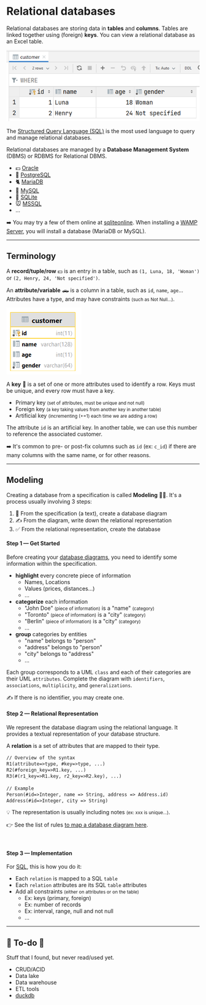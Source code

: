 # Relational databases

<div class="row row-cols-lg-2"><div>

Relational databases are storing data in **tables** and **columns**. Tables are linked together using (foreign) **keys**. You can view a relational database as an Excel table.

<div class="col-12 col-md-8 mx-auto">

![Database Table X Column](_images/table_view.png)
</div>

The [Structured Query Language (SQL)](../sql/index.md) is the most used language to query and manage relational databases.

</div><div>

Relational databases are managed by a **Database Management System** (DBMS) or RDBMS for Relational DBMS.

* 💵 [Oracle](../dbms/oracle.md)
* 🍰 [PostgreSQL](../dbms/postgresql.md)
* 🐈 [MariaDB](../dbms/mariadb.md)
* 🍃 [MySQL](../dbms/mysql.md)
* 🦐 [SQLite](../dbms/sqlite.md)
* 🐭 [MSSQL](../dbms/mssql.md)
* ...

➡️ You may try a few of them online at [sqliteonline](https://sqliteonline.com/). When installing a [WAMP Server](/operating-systems/cloud/webservers/apache/wamp.md), you will install a database (MariaDB or MySQL).
</div></div>

<hr class="sep-both">

## Terminology

<div class="row row-cols-lg-2"><div>

A **record/tuple/row** 💵 is an entry in a table, such as `(1, Luna, 18, 'Woman')` or `(2, Henry, 24, 'Not specified')`.

An **attribute/variable** 🛻 is a column in a table, such as `id`, `name`, `age`... Attributes have a type, and may have constraints <small>(such as Not Null...)</small>.

<div class="col-12 col-md-3 mx-auto">

![Database Table UML Model](_images/table_modeling.png)
</div>

</div><div>

A **key** 🔑 is a set of one or more attributes used to identify a row. Keys must be unique, and every row must have a key.

* Primary key <small>(set of attributes, must be unique and not null)</small>
* Foreign key <small>(a key taking values from another key in another table)</small>
* Artificial key <small>(incrementing (+=1) each time we are adding a row)</small>

The attribute `id` is an artificial key. In another table, we can use this number to reference the associated customer.

➡️  It's common to pre- or post-fix columns such as `id` (ex: `c_id`) if there are many columns with the same name, or for other reasons.
</div></div>

<hr class="sep-both">

## Modeling

<div class="row row-cols-lg-2"><div>

Creating a database from a specification is called **Modeling** 🧑‍🎨. It's a process usually involving 3 steps:

1. 📝 From the specification (a text), create a database diagram
2. ✍️ From the diagram, write down the relational representation
3. ✅ From the relational representation, create the database

#### Step 1 — Get Started

Before creating your [database diagrams](/tools-and-frameworks/projects/modeling/uml/diagrams/db/index.md), you need to identify some information within the specification.

* **highlight** every concrete piece of information
  * Names, Locations
  * Values (prices, distances...)
  * ...
* **categorize** each information
  * "John Doe" <small>(piece of information)</small> is a "name" <small>(category)</small>
  * "Toronto" <small>(piece of information)</small> is a "city" <small>(category)</small>
  * "Berlin" <small>(piece of information)</small> is a "city" <small>(category)</small>
  * ...
* **group** categories by entities
  * "name" belongs to "person"
  * "address" belongs to "person"
  * "city" belongs to "address"
  * ...

Each group corresponds to a UML `class` and each of their categories are their UML `attributes`. Complete the diagram with `identifiers`, `associations`, `multiplicity`, and `generalizations`.

✍️ If there is no identifier, you may create one.
</div><div>

#### Step 2 — Relational Representation

We represent the database diagram using the relational language. It provides a textual representation of your database structure.

A **relation** is a set of attributes that are mapped to their type.

```scss!
// Overview of the syntax
R1(attribute=>type, #key=>type, ...)
R2(#foreign_key=>R1.key, ...)
R3(#(r1_key=>R1.key, r2_key=>R2.key), ...)

// Example
Person(#id=>Integer, name => String, address => Address.id)
Address(#id=>Integer, city => String)
```

💡 The representation is usually including notes <small>(ex: xxx is unique...)</small>.

👉 See the list of rules [to map a database diagram here](8rules.md).

<br>

#### Step 3 — Implementation

For [SQL](/programming-languages/databases/relational/sql/index.md), this is how you do it:

* Each `relation` is mapped to a SQL `table`
* Each `relation` attributes are its SQL `table` attributes
* Add all constraints <small>(either on attributes or on the table)</small>
  * Ex: keys (primary, foreign)
  * Ex: number of records
  * Ex: interval, range, null and not null
  * ...
</div></div>

<hr class="sep-both">

## 👻 To-do 👻

Stuff that I found, but never read/used yet.

<div class="row row-cols-lg-2"><div>

* CRUD/ACID
* Data lake
* Data warehouse
* ETL tools
* [duckdb](https://github.com/duckdb/duckdb)
</div><div>
</div></div>